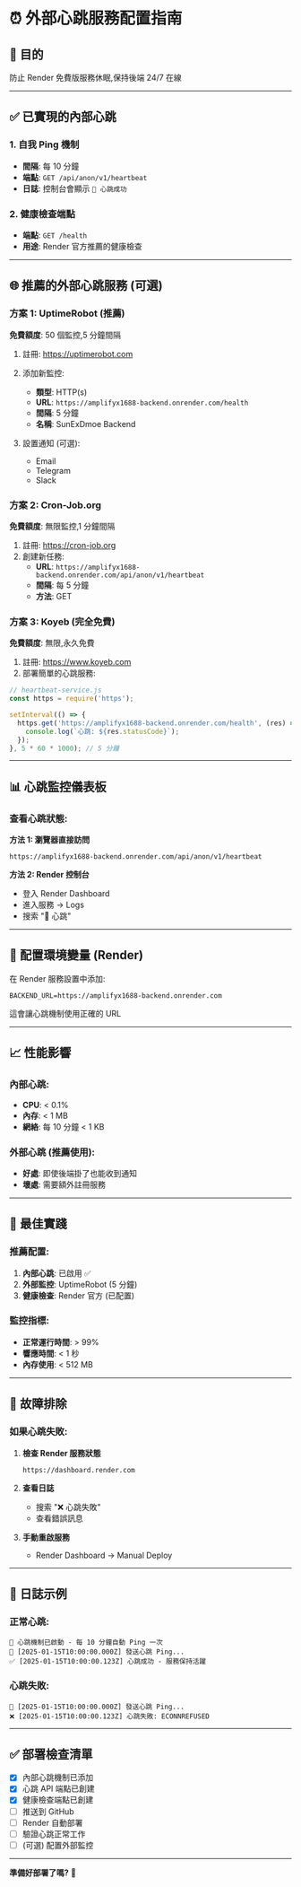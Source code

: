# ⏰ 外部心跳服務配置指南

## 🎯 目的
防止 Render 免費版服務休眠,保持後端 24/7 在線

---

## ✅ 已實現的內部心跳

### 1. 自我 Ping 機制
- **間隔**: 每 10 分鐘
- **端點**: `GET /api/anon/v1/heartbeat`
- **日誌**: 控制台會顯示 `💓 心跳成功`

### 2. 健康檢查端點
- **端點**: `GET /health`
- **用途**: Render 官方推薦的健康檢查

---

## 🌐 推薦的外部心跳服務 (可選)

### 方案 1: UptimeRobot (推薦)
**免費額度**: 50 個監控,5 分鐘間隔

1. 註冊: https://uptimerobot.com
2. 添加新監控:
   - **類型**: HTTP(s)
   - **URL**: `https://amplifyx1688-backend.onrender.com/health`
   - **間隔**: 5 分鐘
   - **名稱**: SunExDmoe Backend

3. 設置通知 (可選):
   - Email
   - Telegram
   - Slack

### 方案 2: Cron-Job.org
**免費額度**: 無限監控,1 分鐘間隔

1. 註冊: https://cron-job.org
2. 創建新任務:
   - **URL**: `https://amplifyx1688-backend.onrender.com/api/anon/v1/heartbeat`
   - **間隔**: 每 5 分鐘
   - **方法**: GET

### 方案 3: Koyeb (完全免費)
**免費額度**: 無限,永久免費

1. 註冊: https://www.koyeb.com
2. 部署簡單的心跳服務:
```javascript
// heartbeat-service.js
const https = require('https');

setInterval(() => {
  https.get('https://amplifyx1688-backend.onrender.com/health', (res) => {
    console.log(`心跳: ${res.statusCode}`);
  });
}, 5 * 60 * 1000); // 5 分鐘
```

---

## 📊 心跳監控儀表板

### 查看心跳狀態:

**方法 1: 瀏覽器直接訪問**
```
https://amplifyx1688-backend.onrender.com/api/anon/v1/heartbeat
```

**方法 2: Render 控制台**
- 登入 Render Dashboard
- 進入服務 → Logs
- 搜索 "💓 心跳"

---

## 🔧 配置環境變量 (Render)

在 Render 服務設置中添加:

```
BACKEND_URL=https://amplifyx1688-backend.onrender.com
```

這會讓心跳機制使用正確的 URL

---

## 📈 性能影響

### 內部心跳:
- **CPU**: < 0.1%
- **內存**: < 1 MB
- **網絡**: 每 10 分鐘 < 1 KB

### 外部心跳 (推薦使用):
- **好處**: 即使後端掛了也能收到通知
- **壞處**: 需要額外註冊服務

---

## 🎯 最佳實踐

### 推薦配置:
1. **內部心跳**: 已啟用 ✅
2. **外部監控**: UptimeRobot (5 分鐘)
3. **健康檢查**: Render 官方 (已配置)

### 監控指標:
- **正常運行時間**: > 99%
- **響應時間**: < 1 秒
- **內存使用**: < 512 MB

---

## 🚨 故障排除

### 如果心跳失敗:

1. **檢查 Render 服務狀態**
   ```
   https://dashboard.render.com
   ```

2. **查看日誌**
   - 搜索 "❌ 心跳失敗"
   - 查看錯誤訊息

3. **手動重啟服務**
   - Render Dashboard → Manual Deploy

---

## 📝 日誌示例

### 正常心跳:
```
💓 心跳機制已啟動 - 每 10 分鐘自動 Ping 一次
💓 [2025-01-15T10:00:00.000Z] 發送心跳 Ping...
✅ [2025-01-15T10:00:00.123Z] 心跳成功 - 服務保持活躍
```

### 心跳失敗:
```
💓 [2025-01-15T10:00:00.000Z] 發送心跳 Ping...
❌ [2025-01-15T10:00:00.123Z] 心跳失敗: ECONNREFUSED
```

---

## ✅ 部署檢查清單

- [x] 內部心跳機制已添加
- [x] 心跳 API 端點已創建
- [x] 健康檢查端點已創建
- [ ] 推送到 GitHub
- [ ] Render 自動部署
- [ ] 驗證心跳正常工作
- [ ] (可選) 配置外部監控

---

**準備好部署了嗎?** 🚀


